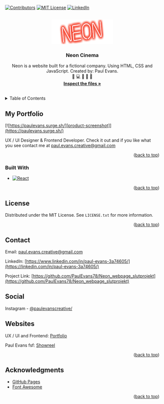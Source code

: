<!-- Improved compatibility of back to top link: See: https://github.com/othneildrew/Best-README-Template/pull/73 -->
<a name="readme-top"></a>
<!--
*** Thanks for checking out the Best-README-Template. If you have a suggestion
*** that would make this better, please fork the repo and create a pull request
*** or simply open an issue with the tag "enhancement".
*** Don't forget to give the project a star!
*** Thanks again! Now go create something AMAZING! :D
-->



<!-- PROJECT SHIELDS -->
<!--
*** I'm using markdown "reference style" links for readability.
*** Reference links are enclosed in brackets [ ] instead of parentheses ( ).
*** See the bottom of this document for the declaration of the reference variables
*** for contributors-url, forks-url, etc. This is an optional, concise syntax you may use.
*** https://www.markdownguide.org/basic-syntax/#reference-style-links
-->
[![Contributors][contributors-shield]]()
[![MIT License][license-shield]][license-url]
[![LinkedIn][linkedin-shield]][linkedin-url]



<!-- PROJECT LOGO -->
<br />
<div align="center">
  <a href="https://github.com/PaulEvans78/Neon_webpage_slutprojekt/tree/master">
    <img src="img/neon_logo copy.png" alt="Logo" width="200" height="80">
  </a>

<h3 align="center">Neon Cinema</h3>

  <p align="center">
    Neon is a website built for a fictional company. Using HTML, CSS and JavaScript. Created by: Paul Evans.  
    <br />
    🌴 💻 🎥 📸 🤙
    <br />
    <a href="https://github.com/PaulEvans78/Neon_webpage_slutprojekt/tree/master"><strong>Inspect the files »</strong></a>
    <br />
    <br />
</div>



<!-- TABLE OF CONTENTS -->
<details>
  <summary>Table of Contents</summary>
  <ol>
    <li>
      <a href="#about-the-project">About The Project</a>
      <ul>
        <li><a href="#built-with">Built With</a></li>
      </ul>
    </li>
    
    <li><a href="#license">License</a></li>
    <li><a href="#contact">Contact</a></li>
    <li><a href="#social">Social</a></li>
    <li><a href="#websites">Websites</a></li>
    <li><a href="#acknowledgments">Acknowledgments</a></li>
  </ol>
</details>



<!-- ABOUT THE PROJECT -->
## My Portfolio

[![https://paulevans.surge.sh/][product-screenshot]](https://paulevans.surge.sh/)

UX / UI Designer & Frontend Developer. Check it out and if you like what you see contact me at paul.evans.creative@gmail.com

<!-- Here's a blank template to get started: To avoid retyping too much info. Do a search and replace with your text editor for the following: `PaulEvans78`, `portfolio`, `paulevanscreative/`, `paul-evans-3a74605/`, `gmail`, `paul.evans.creative`, `Portfolio`, `A website built in React to Showcase my work as a UX/UI designer, frontend Developer and Cinematographer.` -->

<p align="right">(<a href="#readme-top">back to top</a>)</p>



### Built With

* [![React][React.js]][React-url]


<p align="right">(<a href="#readme-top">back to top</a>)</p>




<!-- LICENSE -->
## License

Distributed under the MIT License. See `LICENSE.txt` for more information.

<p align="right">(<a href="#readme-top">back to top</a>)</p>



<!-- CONTACT -->
## Contact

Email: paul.evans.creative@gmail.com

LinkedIn: [https://www.linkedin.com/in/paul-evans-3a74605/](https://linkedin.com/in/paul-evans-3a74605/)

Project Link: [https://github.com/PaulEvans78/Neon_webpage_slutprojekt](https://github.com/PaulEvans78/Neon_webpage_slutprojekt)

<!-- SOCIAL -->
## Social

Instagram - [@paulevanscreative/](https://www.instagram.com/paulevanscreative/) 

<!-- WEBSITES -->
## Websites

UX / UI and Frontend: [Portfolio](https://paulevans.surge.sh/)

Paul Evans fsf: [Showreel](https://paulevans-dop.com/)

<p align="right">(<a href="#readme-top">back to top</a>)</p>



<!-- ACKNOWLEDGMENTS -->
## Acknowledgments

* [GitHub Pages](https://pages.github.com)
* [Font Awesome](https://fontawesome.com)

<p align="right">(<a href="#readme-top">back to top</a>)</p>



<!-- MARKDOWN LINKS & IMAGES -->
<!-- https://www.markdownguide.org/basic-syntax/#reference-style-links -->
[contributors-shield]: https://img.shields.io/badge/contributors-1-orange.svg?style=flat-square
[contributors-url]: https://github.com/PaulEvans78/Neon_webpage_slutprojekt/graphs/contributors
[forks-shield]: https://img.shields.io/github/forks/PaulEvans78/Neon_webpage_slutprojekt.svg?style=for-the-badge
[forks-url]: https://github.com/PaulEvans78/Neon_webpage_slutprojekt/network/members
[stars-shield]: https://img.shields.io/github/stars/PaulEvans78/Neon_webpage_slutprojekt.svg?style=for-the-badge
[stars-url]: https://github.com/PaulEvans78/Neon_webpage_slutprojekt/stargazers
[issues-shield]: https://img.shields.io/github/issues/PaulEvans78/Neon_webpage_slutprojekt.svg?style=for-the-badge
[issues-url]: https://github.com/PaulEvans78/Neon_webpage_slutprojekt/issues
[license-shield]: https://img.shields.io/badge/license-MIT-blue.svg?style=flat-square
[license-url]: https://github.com/PaulEvans78/Neon_webpage_slutprojekt/blob/master/LICENSE.md
[linkedin-shield]: https://img.shields.io/badge/-LinkedIn-black.svg?style=flat-square&logo=linkedin&colorB=555
[linkedin-url]: https://linkedin.com/in/paul-evans-3a74605/
[product-screenshot]: src/assets/landingpage.png
[Next.js]: https://img.shields.io/badge/next.js-000000?style=for-the-badge&logo=nextdotjs&logoColor=white
[Next-url]: https://nextjs.org/
[React.js]: https://img.shields.io/badge/React-20232A?style=for-the-badge&logo=react&logoColor=61DAFB
[React-url]: https://reactjs.org/
[Vue.js]: https://img.shields.io/badge/Vue.js-35495E?style=for-the-badge&logo=vuedotjs&logoColor=4FC08D
[Vue-url]: https://vuejs.org/
[Angular.io]: https://img.shields.io/badge/Angular-DD0031?style=for-the-badge&logo=angular&logoColor=white
[Angular-url]: https://angular.io/
[Svelte.dev]: https://img.shields.io/badge/Svelte-4A4A55?style=for-the-badge&logo=svelte&logoColor=FF3E00
[Svelte-url]: https://svelte.dev/
[Laravel.com]: https://img.shields.io/badge/Laravel-FF2D20?style=for-the-badge&logo=laravel&logoColor=white
[Laravel-url]: https://laravel.com
[Bootstrap.com]: https://img.shields.io/badge/Bootstrap-563D7C?style=for-the-badge&logo=bootstrap&logoColor=white
[Bootstrap-url]: https://getbootstrap.com
[JQuery.com]: https://img.shields.io/badge/jQuery-0769AD?style=for-the-badge&logo=jquery&logoColor=white
[JQuery-url]: https://jquery.com 


